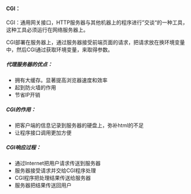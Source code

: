 #### CGI：

CGI：通用网关接口，HTTP服务器与其他机器上的程序进行”交谈“的一种工具，这种工具必须运行在网络服务器上。

CGI部署在服务器上，通过服务器接受前端页面的请求，把请求放在换环境变量中，然后CGI通过获取环境变量，来取得参数。



##### 代理服务器的优点：

- 拥有大缓存。显著提高浏览器速度和效率
- 起到防火墙的作用
- 节省IP开销



##### CGI的作用：

- 把客户端的信息记录到服务器的硬盘上，弥补html的不足
- 让程序接口调用更加方便



##### CGI响应过程：

- 通过Internet把用户请求传送到服务器
- 服务器接受请求并交给CGI程序处理
- CGI程序把处理结果传送给服务器
- 服务器把结果传送回用户

